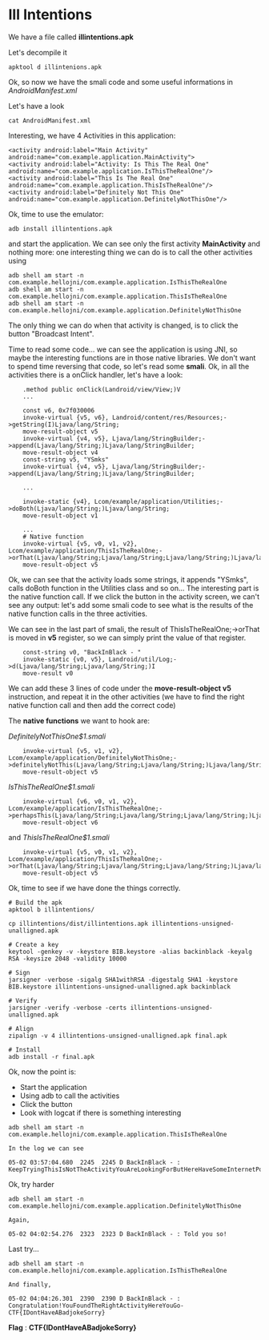 # Ill Intentions

We have a file called **illintentions.apk**

Let's decompile it

```
apktool d illintenions.apk
```

Ok, so now we have the smali code and some useful informations in *AndroidManifest.xml*

Let's have a look

```
cat AndroidManifest.xml
```

Interesting, we have 4 Activities in this application:

```
<activity android:label="Main Activity" android:name="com.example.application.MainActivity">
<activity android:label="Activity: Is This The Real One" android:name="com.example.application.IsThisTheRealOne"/>
<activity android:label="This Is The Real One" android:name="com.example.application.ThisIsTheRealOne"/>
<activity android:label="Definitely Not This One" android:name="com.example.application.DefinitelyNotThisOne"/>
```

Ok, time to use the emulator:

```
adb install illintentions.apk
```

and start the application.
We can see only the first activity **MainActivity** and nothing more: one interesting thing we can do is to call the other activities using 

```
adb shell am start -n com.example.hellojni/com.example.application.IsThisTheRealOne
adb shell am start -n com.example.hellojni/com.example.application.ThisIsTheRealOne
adb shell am start -n com.example.hellojni/com.example.application.DefinitelyNotThisOne
```

The only thing we can do when that activity is changed, is to click the button "Broadcast Intent".

Time to read some code... we can see the application is using JNI, so maybe the interesting functions are in those native libraries. We don't want to spend time reversing that code, so let's read some **smali**. Ok, in all the activities there is a onClick handler, let's have a look:

```
    .method public onClick(Landroid/view/View;)V
    ...

    const v6, 0x7f030006
    invoke-virtual {v5, v6}, Landroid/content/res/Resources;->getString(I)Ljava/lang/String;
    move-result-object v5
    invoke-virtual {v4, v5}, Ljava/lang/StringBuilder;->append(Ljava/lang/String;)Ljava/lang/StringBuilder;
    move-result-object v4
    const-string v5, "YSmks"
    invoke-virtual {v4, v5}, Ljava/lang/StringBuilder;->append(Ljava/lang/String;)Ljava/lang/StringBuilder;

    ... 

    invoke-static {v4}, Lcom/example/application/Utilities;->doBoth(Ljava/lang/String;)Ljava/lang/String;
    move-result-object v1

    ...
    # Native function
    invoke-virtual {v5, v0, v1, v2}, Lcom/example/application/ThisIsTheRealOne;->orThat(Ljava/lang/String;Ljava/lang/String;Ljava/lang/String;)Ljava/lang/String;
    move-result-object v5

```

Ok, we can see that the activity loads some strings, it appends "YSmks", calls doBoth function in the Utilities class and so on... The interesting part is the native function call.
If we click the button in the activity screen, we can't see any output: let's add some smali code to see what is the results of the native function calls in the three activities.

We can see in the last part of smali, the result of ThisIsTheRealOne;->orThat is moved in **v5** register, so we can simply print the value of that register.

```
    const-string v0, "BackInBlack - "
    invoke-static {v0, v5}, Landroid/util/Log;->d(Ljava/lang/String;Ljava/lang/String;)I
    move-result v0
```

We can add these 3 lines of code under the **move-result-object v5** instruction, and repeat it in the other activities (we have to find the right native function call and then add the correct code)

The **native functions** we want to hook are:

*DefinitelyNotThisOne$1.smali*
```
    invoke-virtual {v5, v1, v2}, Lcom/example/application/DefinitelyNotThisOne;->definitelyNotThis(Ljava/lang/String;Ljava/lang/String;)Ljava/lang/String;
    move-result-object v5
```

*IsThisTheRealOne$1.smali*
```
    invoke-virtual {v6, v0, v1, v2}, Lcom/example/application/IsThisTheRealOne;->perhapsThis(Ljava/lang/String;Ljava/lang/String;Ljava/lang/String;)Ljava/lang/String;
    move-result-object v6
```

and *ThisIsTheRealOne$1.smali*
```
    invoke-virtual {v5, v0, v1, v2}, Lcom/example/application/ThisIsTheRealOne;->orThat(Ljava/lang/String;Ljava/lang/String;Ljava/lang/String;)Ljava/lang/String;
    move-result-object v5
```
Ok, time to see if we have done the things correctly.

```
# Build the apk
apktool b illintentions/

cp illintentions/dist/illintentions.apk illintentions-unsigned-unalligned.apk

# Create a key
keytool -genkey -v -keystore BIB.keystore -alias backinblack -keyalg RSA -keysize 2048 -validity 10000

# Sign
jarsigner -verbose -sigalg SHA1withRSA -digestalg SHA1 -keystore BIB.keystore illintentions-unsigned-unalligned.apk backinblack

# Verify
jarsigner -verify -verbose -certs illintentions-unsigned-unalligned.apk

# Align
zipalign -v 4 illintentions-unsigned-unalligned.apk final.apk

# Install
adb install -r final.apk
```

Ok, now the point is:

* Start the application
* Using adb to call the activities
* Click the button
* Look with logcat if there is something interesting

```
adb shell am start -n com.example.hellojni/com.example.application.ThisIsTheRealOne

In the log we can see

05-02 03:57:04.680  2245  2245 D BackInBlack - : KeepTryingThisIsNotTheActivityYouAreLookingForButHereHaveSomeInternetPoints!
```

Ok, try harder

```
adb shell am start -n com.example.hellojni/com.example.application.DefinitelyNotThisOne

Again,

05-02 04:02:54.276  2323  2323 D BackInBlack - : Told you so!
```

Last try...

```
adb shell am start -n com.example.hellojni/com.example.application.IsThisTheRealOne

And finally,

05-02 04:04:26.301  2390  2390 D BackInBlack - : Congratulation!YouFoundTheRightActivityHereYouGo-CTF{IDontHaveABadjokeSorry}
```

**Flag** : **CTF{IDontHaveABadjokeSorry}**
